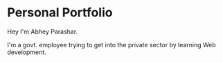 # Personal Portfolio

Hey I'm Abhey Parashar.

I'm a govt. employee trying to get into the private sector by learning Web development.